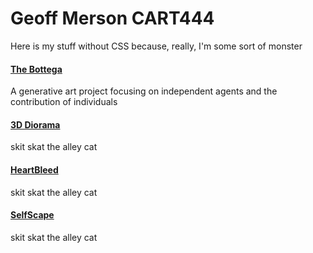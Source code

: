    <h1>Geoff Merson CART444</h1>
   <p>
     Here is my stuff without CSS because, really, I'm some sort of monster
   </p>
   <h4>
       <a href="/Bottega/README.md">The Bottega</a>
    </h4>
    <p>
      A generative art project focusing on independent agents and the contribution of individuals
   </p>
   <h4>
       <a href="/3D/README.md">3D Diorama</a>
    </h4>
    <p>
      skit skat the alley cat
   </p>
   <h4>
       <a href="/HeartBleed/README.md">HeartBleed</a>
    </h4>
    <p>
      skit skat the alley cat
   </p>
   <h4>
       <a href="/SelfScape/README.md">SelfScape</a>
    </h4>
    <p>
      skit skat the alley cat
   </p>
